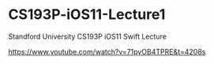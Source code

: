 # CS193P-iOS11-Lecture1

Standford University CS193P iOS11 Swift Lecture

https://www.youtube.com/watch?v=71pyOB4TPRE&t=4208s
